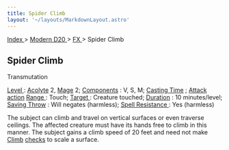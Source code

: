 ```yaml
---
title: Spider Climb
layout: '~/layouts/MarkdownLayout.astro'
---
```


[ Index ](/) > [ Modern D20 ](/modern.d20.srd) > [ FX ](/modern.d20.srd/fx) > Spider Climb

##  Spider Climb

Transmutation

[ Level ](/modern.d20.srd/fx/level) : [ Acolyte](/modern.d20.srd/classes/advanced/acolyte) 2, [ Mage](/modern.d20.srd/classes/advanced/mage) 2; [ Components](/modern.d20.srd/fx/components) : V, S, M; [ Casting Time](/modern.d20.srd/fx/casting.time) ; [ Attack action](/modern.d20.srd/combat/attack.actions) [ Range ](/modern.d20.srd/fx/range) :
Touch; [ Target ](/modern.d20.srd/fx/target) : Creature touched; [ Duration](/modern.d20.srd/fx/duration) : 10 minutes/level; [ Saving Throw](/modern.d20.srd/basics/saving.throws) : Will negates (harmless); [ Spell Resistance ](/modern.d20.srd/special.abilities/spell.resistance) : Yes
(harmless)

The subject can climb and travel on vertical surfaces or even traverse
ceilings. The affected creature must have its hands free to climb in this
manner. The subject gains a climb speed of 20 feet and need not make [ Climb](/modern.d20.srd/skills/climb) [ checks](/modern.d20.srd/skills/skill.basics.php#skill) to scale a surface.


